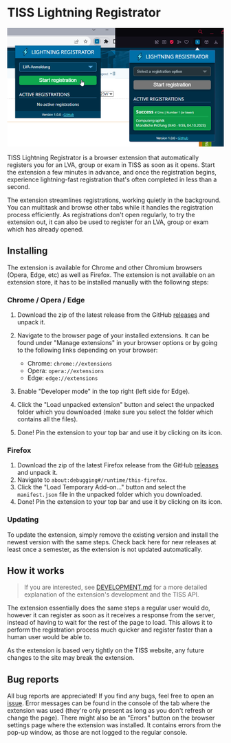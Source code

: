 # TISS Lightning Registrator

![Screenshot of the extension being shown in two different browsers](images/Screenshots.png)

TISS Lightning Registrator is a browser extension that automatically registers you for an LVA, group or exam in TISS as soon as it opens. Start the extension a few minutes in advance, and once the registration begins, experience lightning-fast registration that's often completed in less than a second.

The extension streamlines registrations, working quietly in the background. You can multitask and browse other tabs while it handles the registration process efficiently. As registrations don't open regularly, to try the extension out, it can also be used to register for an LVA, group or exam which has already opened.

## Installing

The extension is available for Chrome and other Chromium browsers (Opera, Edge, etc) as well as Firefox. The extension is not available on an extension store, it has to be installed manually with the following steps:

### Chrome / Opera / Edge

1. Download the zip of the latest release from the GitHub [releases](https://github.com/The-breakbar/TISS-Lightning-Registrator/releases) and unpack it.
2. Navigate to the browser page of your installed extensions. It can be found under "Manage extensions" in your browser options or by going to the following links depending on your browser:

   - Chrome: `chrome://extensions`
   - Opera: `opera://extensions`
   - Edge: `edge://extensions`

3. Enable "Developer mode" in the top right (left side for Edge).
4. Click the "Load unpacked extension" button and select the unpacked folder which you downloaded (make sure you select the folder which contains all the files).
5. Done! Pin the extension to your top bar and use it by clicking on its icon.

### Firefox

1. Download the zip of the latest Firefox release from the GitHub [releases](https://github.com/The-breakbar/TISS-Lightning-Registrator/releases) and unpack it.
2. Navigate to `about:debugging#/runtime/this-firefox`.
3. Click the "Load Temporary Add-on..." button and select the `manifest.json` file in the unpacked folder which you downloaded.
4. Done! Pin the extension to your top bar and use it by clicking on its icon.

### Updating

To update the extension, simply remove the existing version and install the newest version with the same steps. Check back here for new releases at least once a semester, as the extension is not updated automatically.

## How it works

> If you are interested, see [DEVELOPMENT.md](DEVELOPMENT.md) for a more detailed explanation of the extension's development and the TISS API.

The extension essentially does the same steps a regular user would do, however it can register as soon as it receives a response from the server, instead of having to wait for the rest of the page to load. This allows it to perform the registration process much quicker and register faster than a human user would be able to.

As the extension is based very tightly on the TISS website, any future changes to the site may break the extension.

## Bug reports

All bug reports are appreciated! If you find any bugs, feel free to open an [issue](https://github.com/The-breakbar/TISS-Lightning-Registrator/issues). Error messages can be found in the console of the tab where the extension was used (they're only present as long as you don't refresh or change the page). There might also be an "Errors" button on the browser settings page where the extension was installed. It contains errors from the pop-up window, as those are not logged to the regular console.
